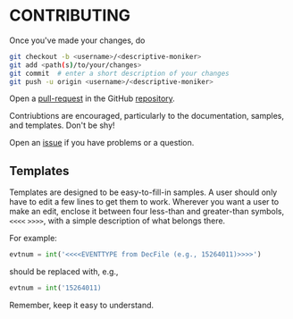 # CONTRIBUTING
Once you've made your changes, do
```bash
git checkout -b <username>/<descriptive-moniker>
git add <path(s)/to/your/changes>
git commit  # enter a short description of your changes
git push -u origin <username>/<descriptive-moniker>
```
Open a [pull-request](https://github.com/goi42/SU-lhcb-MC-gen/pulls) in the GitHub
[repository](https://github.com/goi42/SU-lhcb-MC-gen).

Contriubtions are encouraged, particularly to the documentation, samples, and
templates. Don't be shy!

Open an [issue](https://github.com/goi42/SU-lhcb-MC-gen/issues) if you have problems
or a question.

## Templates
Templates are designed to be easy-to-fill-in samples. A user should only have to edit a
few lines to get them to work. Wherever you want a user to make an edit, enclose it
between four less-than and greater-than symbols, `<<<<` `>>>>`, with a simple
description of what belongs there.

For example:
```python
evtnum = int('<<<<EVENTTYPE from DecFile (e.g., 15264011)>>>>')
```
should be replaced with, e.g.,
```python
evtnum = int('15264011)
```
Remember, keep it easy to understand.
